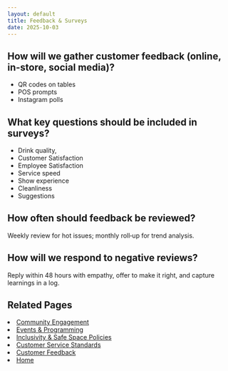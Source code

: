 ```yaml
---
layout: default
title: Feedback & Surveys
date: 2025-10-03
---
```


## How will we gather customer feedback (online, in-store, social media)?
- QR codes on tables 
- POS prompts
- Instagram polls

## What key questions should be included in surveys?
 - Drink quality, 
 - Customer Satisfaction
 - Employee Satisfaction
 - Service speed
 - Show experience 
 - Cleanliness
 - Suggestions

## How often should feedback be reviewed?
Weekly review for hot issues; monthly roll‑up for trend analysis.

## How will we respond to negative reviews?
Reply within 48 hours with empathy, offer to make it right, and capture learnings in a log.

## Related Pages
<li><a href="{{ site.baseurl }}/customers/community.html">Community Engagement</a></li>
<li><a href="{{ site.baseurl }}/customers/events.html">Events & Programming</a></li>
<li><a href="{{ site.baseurl }}/customers/policies.html">Inclusivity & Safe Space Policies</a></li>
<li><a href="{{ site.baseurl }}/customers/standards.html">Customer Service Standards</a></li>
<li><a href="{{ site.baseurl }}/customers/surveys.html">Customer Feedback</a></li>
<li><a href="{{ site.baseurl }}/index.html">Home</a></li>